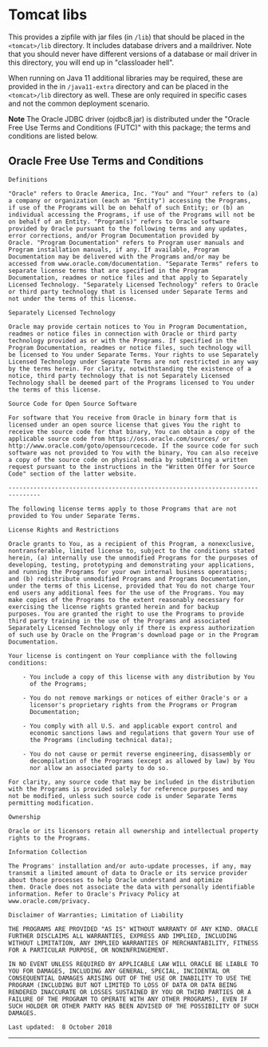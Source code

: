 # Tomcat libs

This provides a zipfile with jar files (in `/lib`) that should be placed in the `<tomcat>/lib` directory. 
It includes database drivers and a maildriver. Note that you should never have different 
versions of a database or mail driver in this directory, you will end up in "classloader hell".

When running on Java 11 additional libraries may be required, these are provided in the in `/java11-extra` 
directory and can be placed in the `<tomcat>/lib` directory as well. These are only required in specific 
cases and not the common deployment scenario.

**Note** The Oracle JDBC driver (ojdbc8.jar) is distributed under the "Oracle Free Use Terms and Conditions (FUTC)" with this package; the terms and conditions are listed below.

## Oracle Free Use Terms and Conditions

    Definitions
    
    "Oracle" refers to Oracle America, Inc. "You" and "Your" refers to (a)
    a company or organization (each an "Entity") accessing the Programs,
    if use of the Programs will be on behalf of such Entity; or (b) an
    individual accessing the Programs, if use of the Programs will not be
    on behalf of an Entity. "Program(s)" refers to Oracle software
    provided by Oracle pursuant to the following terms and any updates,
    error corrections, and/or Program Documentation provided by
    Oracle. "Program Documentation" refers to Program user manuals and
    Program installation manuals, if any. If available, Program
    Documentation may be delivered with the Programs and/or may be
    accessed from www.oracle.com/documentation. "Separate Terms" refers to
    separate license terms that are specified in the Program
    Documentation, readmes or notice files and that apply to Separately
    Licensed Technology. "Separately Licensed Technology" refers to Oracle
    or third party technology that is licensed under Separate Terms and
    not under the terms of this license.
    
    Separately Licensed Technology
    
    Oracle may provide certain notices to You in Program Documentation,
    readmes or notice files in connection with Oracle or third party
    technology provided as or with the Programs. If specified in the
    Program Documentation, readmes or notice files, such technology will
    be licensed to You under Separate Terms. Your rights to use Separately
    Licensed Technology under Separate Terms are not restricted in any way
    by the terms herein. For clarity, notwithstanding the existence of a
    notice, third party technology that is not Separately Licensed
    Technology shall be deemed part of the Programs licensed to You under
    the terms of this license.
    
    Source Code for Open Source Software
    
    For software that You receive from Oracle in binary form that is
    licensed under an open source license that gives You the right to
    receive the source code for that binary, You can obtain a copy of the
    applicable source code from https://oss.oracle.com/sources/ or
    http://www.oracle.com/goto/opensourcecode. If the source code for such
    software was not provided to You with the binary, You can also receive
    a copy of the source code on physical media by submitting a written
    request pursuant to the instructions in the "Written Offer for Source
    Code" section of the latter website.
    
    -------------------------------------------------------------------------------
    
    The following license terms apply to those Programs that are not
    provided to You under Separate Terms.
    
    License Rights and Restrictions
    
    Oracle grants to You, as a recipient of this Program, a nonexclusive,
    nontransferable, limited license to, subject to the conditions stated
    herein, (a) internally use the unmodified Programs for the purposes of
    developing, testing, prototyping and demonstrating your applications,
    and running the Programs for your own internal business operations;
    and (b) redistribute unmodified Programs and Programs Documentation,
    under the terms of this License, provided that You do not charge Your
    end users any additional fees for the use of the Programs. You may
    make copies of the Programs to the extent reasonably necessary for
    exercising the license rights granted herein and for backup
    purposes. You are granted the right to use the Programs to provide
    third party training in the use of the Programs and associated
    Separately Licensed Technology only if there is express authorization
    of such use by Oracle on the Program's download page or in the Program
    Documentation.
    
    Your license is contingent on Your compliance with the following conditions:
    
        - You include a copy of this license with any distribution by You
          of the Programs;
    
        - You do not remove markings or notices of either Oracle's or a
          licensor's proprietary rights from the Programs or Program
          Documentation;
    
        - You comply with all U.S. and applicable export control and
          economic sanctions laws and regulations that govern Your use of
          the Programs (including technical data);
    
        - You do not cause or permit reverse engineering, disassembly or
          decompilation of the Programs (except as allowed by law) by You
          nor allow an associated party to do so.
    
    For clarity, any source code that may be included in the distribution
    with the Programs is provided solely for reference purposes and may
    not be modified, unless such source code is under Separate Terms
    permitting modification.
    
    Ownership
    
    Oracle or its licensors retain all ownership and intellectual property
    rights to the Programs.
    
    Information Collection
    
    The Programs' installation and/or auto-update processes, if any, may
    transmit a limited amount of data to Oracle or its service provider
    about those processes to help Oracle understand and optimize
    them. Oracle does not associate the data with personally identifiable
    information. Refer to Oracle's Privacy Policy at
    www.oracle.com/privacy.
    
    Disclaimer of Warranties; Limitation of Liability
    
    THE PROGRAMS ARE PROVIDED "AS IS" WITHOUT WARRANTY OF ANY KIND. ORACLE
    FURTHER DISCLAIMS ALL WARRANTIES, EXPRESS AND IMPLIED, INCLUDING
    WITHOUT LIMITATION, ANY IMPLIED WARRANTIES OF MERCHANTABILITY, FITNESS
    FOR A PARTICULAR PURPOSE, OR NONINFRINGEMENT.
    
    IN NO EVENT UNLESS REQUIRED BY APPLICABLE LAW WILL ORACLE BE LIABLE TO
    YOU FOR DAMAGES, INCLUDING ANY GENERAL, SPECIAL, INCIDENTAL OR
    CONSEQUENTIAL DAMAGES ARISING OUT OF THE USE OR INABILITY TO USE THE
    PROGRAM (INCLUDING BUT NOT LIMITED TO LOSS OF DATA OR DATA BEING
    RENDERED INACCURATE OR LOSSES SUSTAINED BY YOU OR THIRD PARTIES OR A
    FAILURE OF THE PROGRAM TO OPERATE WITH ANY OTHER PROGRAMS), EVEN IF
    SUCH HOLDER OR OTHER PARTY HAS BEEN ADVISED OF THE POSSIBILITY OF SUCH
    DAMAGES.
    
    Last updated:  8 October 2018

---
